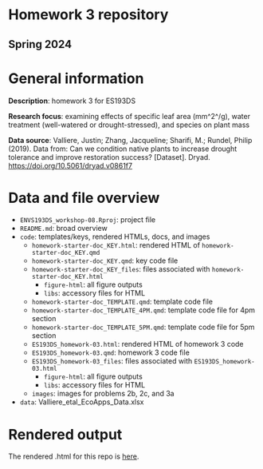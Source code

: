 # Homework 3 repository

## Spring 2024

# General information

**Description**: homework 3 for ES193DS

**Research focus**: examining effects of specific leaf area (mm^2^/g), water treatment (well-watered or drought-stressed), and species on plant mass

**Data source**: Valliere, Justin; Zhang, Jacqueline; Sharifi, M.; Rundel, Philip (2019). Data from: Can we condition native plants to increase drought tolerance and improve restoration success? [Dataset]. Dryad. <https://doi.org/10.5061/dryad.v0861f7>

# Data and file overview

-   `ENVS193DS_workshop-08.Rproj`: project file
-   `README.md`: broad overview
-   `code`: templates/keys, rendered HTMLs, docs, and images
    -   `homework-starter-doc_KEY.html`: rendered HTML of `homework-starter-doc_KEY.qmd`
    -   `homework-starter-doc_KEY.qmd`: key code file
    -   `homework-starter-doc_KEY_files`: files associated with `homework-starter-doc_KEY.html`
        -   `figure-html`: all figure outputs
        -   `libs`: accessory files for HTML
    -   `homework-starter-doc_TEMPLATE.qmd`: template code file
    -   `homework-starter-doc_TEMPLATE_4PM.qmd`: template code file for 4pm section
    -   `homework-starter-doc_TEMPLATE_5PM.qmd`: template code file for 5pm section
    -   `ES193DS_homework-03.html`: rendered HTML of homework 3 code
    -   `ES193DS_homework-03.qmd`: homework 3 code file
    -   `ES193DS_homework-03_files`: files associated with `ES193DS_homework-03.html`
        -   `figure-html`: all figure outputs
        -   `libs`: accessory files for HTML
    - `images`: images for problems 2b, 2c, and 3a
-   `data`: Valliere_etal_EcoApps_Data.xlsx

# Rendered output

The rendered .html for this repo is [here](file:///Users/katelynvidal/Desktop/ES193DS/ENVS-193DS/github/Vidal-Katelyn_homework-03/code/ES193DS_homework-03.html).
